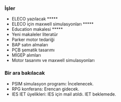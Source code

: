 ### İşler
* ELECO yazılacak *****
* ELECO için maxwell simulasyonları *****
* Education makalesi *****
* Yeni makaleler literatür
* Parker motor tedariği
* BAP satın almaları
* PCB şematik tasarımı
* MİGEP alımları
* Motor tasarımı ve maxwell simulasyonları

### Bir ara bakılacak
* PSIM simulasyon programı: İncelenecek.
* RPG konferans: Erencan gidecek.
* IES IET üyelikleri: IES için mail atıldı. IET beklemede.
